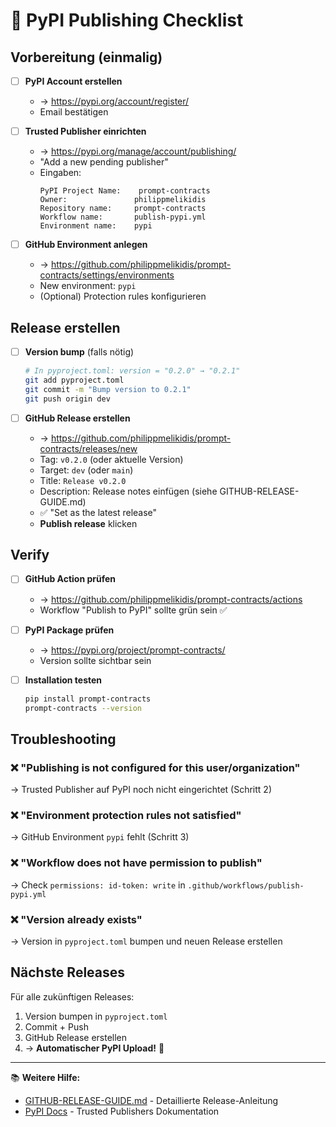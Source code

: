 # 🚀 PyPI Publishing Checklist

## Vorbereitung (einmalig)

- [ ] **PyPI Account erstellen**
  - → https://pypi.org/account/register/
  - Email bestätigen

- [ ] **Trusted Publisher einrichten**
  - → https://pypi.org/manage/account/publishing/
  - "Add a new pending publisher"
  - Eingaben:
    ```
    PyPI Project Name:    prompt-contracts
    Owner:               philippmelikidis
    Repository name:     prompt-contracts
    Workflow name:       publish-pypi.yml
    Environment name:    pypi
    ```

- [ ] **GitHub Environment anlegen**
  - → https://github.com/philippmelikidis/prompt-contracts/settings/environments
  - New environment: `pypi`
  - (Optional) Protection rules konfigurieren

## Release erstellen

- [ ] **Version bump** (falls nötig)
  ```bash
  # In pyproject.toml: version = "0.2.0" → "0.2.1"
  git add pyproject.toml
  git commit -m "Bump version to 0.2.1"
  git push origin dev
  ```

- [ ] **GitHub Release erstellen**
  - → https://github.com/philippmelikidis/prompt-contracts/releases/new
  - Tag: `v0.2.0` (oder aktuelle Version)
  - Target: `dev` (oder `main`)
  - Title: `Release v0.2.0`
  - Description: Release notes einfügen (siehe GITHUB-RELEASE-GUIDE.md)
  - ✅ "Set as the latest release"
  - **Publish release** klicken

## Verify

- [ ] **GitHub Action prüfen**
  - → https://github.com/philippmelikidis/prompt-contracts/actions
  - Workflow "Publish to PyPI" sollte grün sein ✅

- [ ] **PyPI Package prüfen**
  - → https://pypi.org/project/prompt-contracts/
  - Version sollte sichtbar sein

- [ ] **Installation testen**
  ```bash
  pip install prompt-contracts
  prompt-contracts --version
  ```

## Troubleshooting

### ❌ "Publishing is not configured for this user/organization"
→ Trusted Publisher auf PyPI noch nicht eingerichtet (Schritt 2)

### ❌ "Environment protection rules not satisfied"
→ GitHub Environment `pypi` fehlt (Schritt 3)

### ❌ "Workflow does not have permission to publish"
→ Check `permissions: id-token: write` in `.github/workflows/publish-pypi.yml`

### ❌ "Version already exists"
→ Version in `pyproject.toml` bumpen und neuen Release erstellen

## Nächste Releases

Für alle zukünftigen Releases:

1. Version bumpen in `pyproject.toml`
2. Commit + Push
3. GitHub Release erstellen
4. → **Automatischer PyPI Upload!** 🎉

---

📚 **Weitere Hilfe:**
- [GITHUB-RELEASE-GUIDE.md](./GITHUB-RELEASE-GUIDE.md) - Detaillierte Release-Anleitung
- [PyPI Docs](https://docs.pypi.org/trusted-publishers/) - Trusted Publishers Dokumentation
